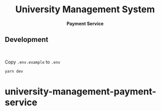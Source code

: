 <div align="center">
  <h1>University Management System</h1>
</div>
<div align="center">
  <strong>Payment Service</strong>
</div>

## Development

<br />

Copy `.env.example` to `.env`

```shell
yarn dev
```

# university-management-payment-service
